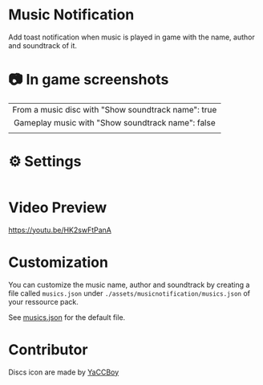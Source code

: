 # Music Notification

Add toast notification when music is played in game with the name, author and soundtrack of it.

# 📷 In game screenshots
<div>
    <table>
        <tr>
            <td align="middle">
                <img alt="" src="https://i.imgur.com/JEg89Cg.png"/>
                <figcaption align="middle">From a music disc with "Show soundtrack name": true</figcaption>
            </td>
        </tr>
        <tr>
            <td align="middle">
                <img alt="" src="https://i.imgur.com/GXg4KcP.png"/>
                <figcaption align="middle">Gameplay music with "Show soundtrack name": false</figcaption>
            </td>
        </tr>
        <tr>
            <td align="middle">
                <img alt="" src="https://i.imgur.com/OzVgmXq.png"/>
            </td>
        </tr>
    </table>
</div>

# ⚙ Settings
<img alt="" src="https://i.imgur.com/6HwTxNk.png">


# Video Preview
https://youtu.be/HK2swFtPanA

# Customization
You can customize the music name, author and soundtrack by creating a file called `musics.json` under `./assets/musicnotification/musics.json` of your ressource pack.

See [musics.json](https://github.com/KosmoMoustache/MusicNotification/blob/main/src/main/resources/assets/musicnotification/musics.json) for the default file.

# Contributor
Discs icon are made by [YaCCBoy](https://github.com/YaCCBoy)